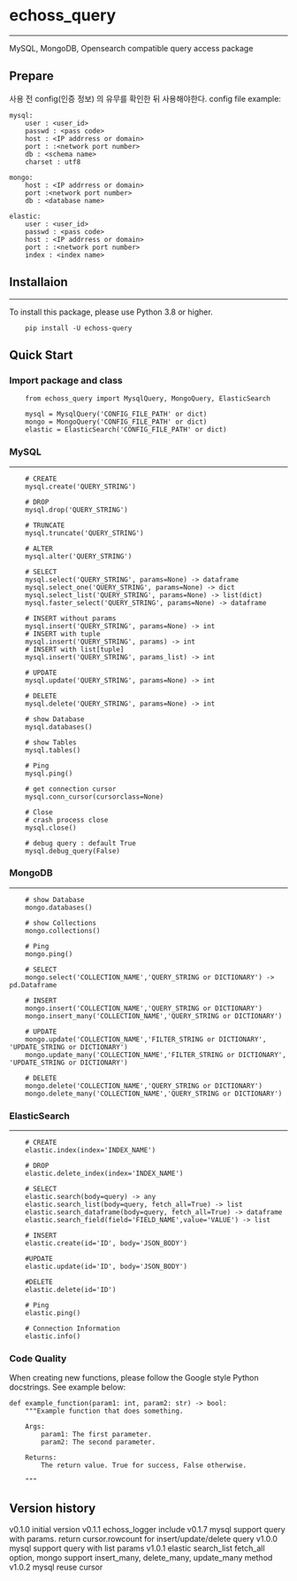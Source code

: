 # echoss_query
-------------
MySQL, MongoDB, Opensearch compatible query access package

## Prepare
사용 전 config(인증 정보) 의 유무를 확인한 뒤 사용해야한다.
config file example:
```
mysql:
    user : <user_id>
    passwd : <pass code>
    host : <IP addrress or domain>
    port : :<network port number>
    db : <schema name>
    charset : utf8

mongo:
    host : <IP addrress or domain>
    port :<network port number>
    db : <database name>

elastic:
    user : <user_id>
    passwd : <pass code>
    host : <IP addrress or domain>
    port : :<network port number>
    index : <index name>
```

## Installaion
-------------
To install this package, please use Python 3.8 or higher.

```
    pip install -U echoss-query
```

## Quick Start

### Import package and class
```
    from echoss_query import MysqlQuery, MongoQuery, ElasticSearch

    mysql = MysqlQuery('CONFIG_FILE_PATH' or dict)
    mongo = MongoQuery('CONFIG_FILE_PATH' or dict)
    elastic = ElasticSearch('CONFIG_FILE_PATH' or dict)
```

### MySQL
-------------
```
    # CREATE
    mysql.create('QUERY_STRING')

    # DROP
    mysql.drop('QUERY_STRING')

    # TRUNCATE
    mysql.truncate('QUERY_STRING')

    # ALTER
    mysql.alter('QUERY_STRING')

    # SELECT
    mysql.select('QUERY_STRING', params=None) -> dataframe
    mysql.select_one('QUERY_STRING', params=None) -> dict
    mysql.select_list('QUERY_STRING', params=None) -> list(dict)
    mysql.faster_select('QUERY_STRING', params=None) -> dataframe

    # INSERT without params
    mysql.insert('QUERY_STRING', params=None) -> int
    # INSERT with tuple
    mysql.insert('QUERY_STRING', params) -> int
    # INSERT with list[tuple]
    mysql.insert('QUERY_STRING', params_list) -> int

    # UPDATE
    mysql.update('QUERY_STRING', params=None) -> int

    # DELETE
    mysql.delete('QUERY_STRING', params=None) -> int

    # show Database
    mysql.databases()

    # show Tables
    mysql.tables()

    # Ping
    mysql.ping()

    # get connection cursor
    mysql.conn_cursor(cursorclass=None)

    # Close
    # crash process close
    mysql.close()

    # debug query : default True
    mysql.debug_query(False)
```

### MongoDB
-------------
```
    # show Database
    mongo.databases()

    # show Collections
    mongo.collections()

    # Ping
    mongo.ping()

    # SELECT
    mongo.select('COLLECTION_NAME','QUERY_STRING or DICTIONARY') -> pd.Dataframe

    # INSERT
    mongo.insert('COLLECTION_NAME','QUERY_STRING or DICTIONARY')
    mongo.insert_many('COLLECTION_NAME','QUERY_STRING or DICTIONARY')

    # UPDATE
    mongo.update('COLLECTION_NAME','FILTER_STRING or DICTIONARY', 'UPDATE_STRING or DICTIONARY')
    mongo.update_many('COLLECTION_NAME','FILTER_STRING or DICTIONARY', 'UPDATE_STRING or DICTIONARY')

    # DELETE
    mongo.delete('COLLECTION_NAME','QUERY_STRING or DICTIONARY')
    mongo.delete_many('COLLECTION_NAME','QUERY_STRING or DICTIONARY')

```

### ElasticSearch
-------------
```
    # CREATE
    elastic.index(index='INDEX_NAME')

    # DROP
    elastic.delete_index(index='INDEX_NAME')

    # SELECT
    elastic.search(body=query) -> any
    elastic.search_list(body=query, fetch_all=True) -> list
    elastic.search_dataframe(body=query, fetch_all=True) -> dataframe
    elastic.search_field(field='FIELD_NAME',value='VALUE') -> list

    # INSERT
    elastic.create(id='ID', body='JSON_BODY')

    #UPDATE
    elastic.update(id='ID', body='JSON_BODY')

    #DELETE
    elastic.delete(id='ID')

    # Ping
    elastic.ping()

    # Connection Information
    elastic.info()
```

### Code Quality
When creating new functions, please follow the Google style Python docstrings. See example below:
```
def example_function(param1: int, param2: str) -> bool:
    """Example function that does something.

    Args:
        param1: The first parameter.
        param2: The second parameter.

    Returns:
        The return value. True for success, False otherwise.

    """
```

## Version history
v0.1.0 initial version
v0.1.1 echoss_logger include
v0.1.7 mysql support query with params. return cursor.rowcount for insert/update/delete query
v1.0.0 mysql support query with list params
v1.0.1 elastic search_list fetch_all option, mongo support insert_many, delete_many, update_many method
v1.0.2 mysql reuse cursor
